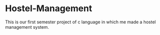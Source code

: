 # Hostel-Management
This is our first semester project of c language in which me made a hostel management system.
